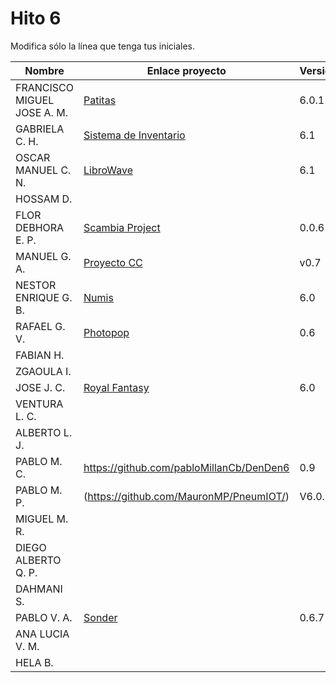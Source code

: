 # Hito 6

Modifica sólo la línea que tenga tus iniciales.

| Nombre       | Enlace proyecto                                                                    | Versión      |
| --------------- | ----------------------------------------------------------------------- | -------------- |
| FRANCISCO MIGUEL JOSE A. M.|[Patitas](https://github.com/faguilera1952/CC-ProyectoPatitas/blob/main/docs/hitos/hito6/hito6.md)|6.0.1 |
|  GABRIELA C. H.   | [Sistema de Inventario](https://github.com/gabrielacampoverde/CC_Gabriela)  | 6.1 |
|  OSCAR MANUEL C. N.   | [LibroWave](https://github.com/Kikin90/proy-cc)                     | 6.1 |
|  HOSSAM D.   | <!--enlace-->                                                           | <!--versión--> |
|  FLOR DEBHORA E. P.   | [Scambia Project](https://github.com/florescobar/Scambia-PracticasCC-UGR) | 0.0.6  |
|  MANUEL G. A.  | [Proyecto CC](https://github.com/ManuelGarciaAlonso/PROYECTO_CC)            | v0.7 |
|  NESTOR ENRIQUE G. B.   |[Numis](https://github.com/nestygb/CC-Proyecto-Numis/blob/main/docs/hitos/hito6/hito6.md) | 6.0 |
|  RAFAEL G. V.  | [Photopop](https://github.com/rafaguzmanval/practicaCC)                                                         | 0.6 |
|  FABIAN H.   | <!--enlace-->                                                           | <!--versión--> |
|  ZGAOULA I.   | <!--enlace-->                                                           | <!--versión--> |
|  JOSE J. C.   | [Royal Fantasy](https://github.com/Josejc2001/MUII_CC-23-24) | 6.0 |
|  VENTURA L. C.   | <!--enlace-->                                                           | <!--versión--> |
|  ALBERTO L. J.   | <!--enlace-->                                                           | <!--versión--> |
|  PABLO M. C.   | https://github.com/pabloMillanCb/DenDen6                                                           | 0.9 |
|  PABLO M. P.   |(https://github.com/MauronMP/PneumIOT/)                                       | V6.0.1 |
|  MIGUEL M. R.  | <!--enlace-->                                                           | <!--versión--> |
|  DIEGO ALBERTO Q. P.   | <!--enlace-->                                                           | <!--versión--> |
|  DAHMANI S.   | <!--enlace-->                                                           | <!--versión--> |
|  PABLO V. A.   | [Sonder](https://github.com/Valenz23/Sonder)                                                             | 0.6.7 |
|  ANA LUCIA V. M.   | <!--enlace-->                                                           | <!--versión--> |
|  HELA B.   | <!--enlace-->                                                           | <!--versión--> |
